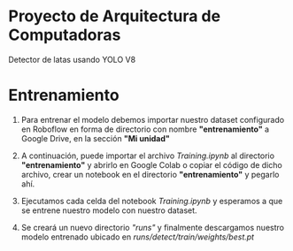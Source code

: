 # Proyecto de Arquitectura de Computadoras
Detector de latas usando YOLO V8


# Entrenamiento

1) Para entrenar el modelo debemos importar nuestro dataset configurado en Roboflow en forma de directorio con nombre **"entrenamiento"**
a Google Drive, en la sección **"Mi unidad"**

2) A continuación, puede importar el archivo *Training.ipynb* al directorio **"entrenamiento"** y abrirlo en Google Colab o copiar el código
de dicho archivo, crear un notebook en el directorio **"entrenamiento"** y pegarlo ahí. 

3) Ejecutamos cada celda del notebook *Training.ipynb* y esperamos a que se entrene nuestro modelo con nuestro dataset.

4) Se creará un nuevo directorio *"runs"* y finalmente descargamos nuestro modelo entrenado ubicado en *runs/detect/train/weights/best.pt*
